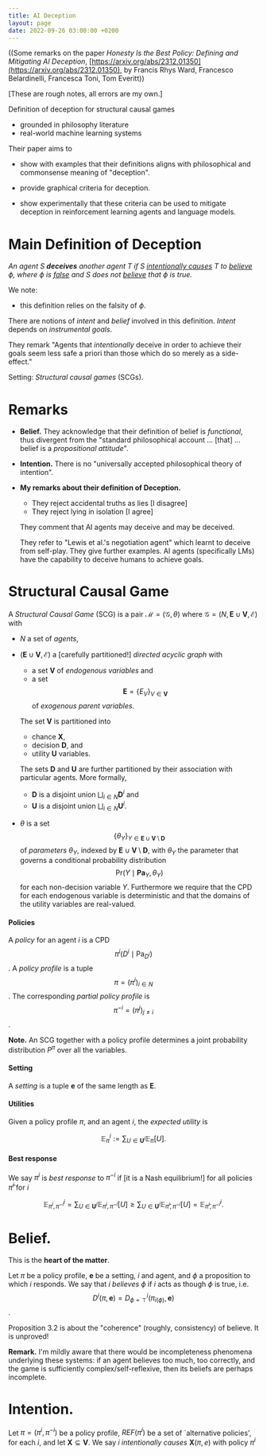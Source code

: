 ```yaml
---
title: AI Deception
layout: page
date: 2022-09-26 03:00:00 +0200
---
```

((Some remarks on the paper
_Honesty Is the Best Policy:
Defining and Mitigating AI Deception_,
[https://arxiv.org/abs/2312.01350](https://arxiv.org/abs/2312.01350),
by
Francis Rhys Ward,
Francesco Belardinelli,
Francesca Toni,
Tom Everitt))

[These are rough notes, all errors are my own.]

Definition of deception for structural causal games
- grounded in philosophy literature
- real-world machine learning systems

Their paper aims to

- show with examples that their definitions aligns with philosophical and commonsense meaning of "deception".

- provide graphical criteria for deception.

- show experimentally that these criteria can be used to mitigate deception in reinforcement learning agents and language models.

# Main Definition of Deception
_An agent $S$ **deceives** another agent $T$ if $S$ <u>intentionally causes</u> $T$ to <u>believe</u> $\phi$, where $\phi$ is <u>false</u> and $S$ does not <u>believe</u> that $\phi$ is true._

We note:
- this definition relies on the falsity of $\phi$.

There are notions of _intent_ and _belief_ involved in this definition.
_Intent_ depends on _instrumental goals_.

They remark "Agents that _intentionally_ deceive in order to achieve their goals seem less safe a priori than those which do so merely as a side-effect."

Setting: _Structural causal games_ (SCGs).

# Remarks
- __Belief.__
They acknowledge that their definition of belief is _functional_, thus divergent from the "standard philosophical account ... [that] ... belief is a _propositional attitude_".
- __Intention.__
There is no "universally accepted philosophical theory of intention".
- __My remarks about their definition of Deception.__
	- They reject accidental truths as lies [I disagree]
	- They reject lying in isolation [I agree]

	They comment that AI agents may deceive and may be deceived.

	They refer to "Lewis et al.'s negotiation agent" which learnt to deceive from self-play. They give further examples. AI agents (specifically LMs) have the capability to deceive humans to achieve goals.

# Structural Causal Game
A _Structural Causal Game_ (SCG) is a pair $\mathcal{M}=(\mathcal{G},\theta)$
where $\mathcal{G}=(N,\mathbf{E}\cup\mathbf{V},\mathcal{E})$
with
- $N$ a set of _agents_,
- $(\mathbf{E}\cup\mathbf{V},\mathcal{E})$ a [carefully partitioned!] _directed acyclic graph_ with

	- a set $\mathbf{V}$ of _endogenous variables_ and
	- a set $$\mathbf{E}=\{E_{V}\}_{V\in\mathbf{V}}$$ of _exogenous parent variables_.

	The set $\mathbf{V}$ is partitioned into
	- chance $\mathbf{X}$,
	- decision $\mathbf{D}$, and
	- utility $\mathbf{U}$
	variables.

	The sets $\mathbf{D}$ and $\mathbf{U}$ are further partitioned by their association with particular agents.
	More formally,
	- $\mathbf{D}$ is a disjoint union $\bigsqcup_{i\in N}\mathbf{D}^{i}$ and
	- $\mathbf{U}$ is a disjoint union $\bigsqcup_{i\in N}\mathbf{U}^{i}$.

- $\theta$ is a set
$$\{\theta_{Y}\}_{Y\in\mathbf{E}\cup\mathbf{V}\setminus\mathbf{D}}$$
of _parameters_ $\theta_{Y}$,
indexed by $\mathbf{E}\cup\mathbf{V}\setminus\mathbf{D}$,
with $\theta_{Y}$ the parameter that governs a conditional probability distribution
$$\mathrm{Pr}(Y\mid \mathbf{Pa}_{Y},\theta_{Y})$$
for each non-decision variable $Y$.
Furthermore we require that the CPD for each endogenous variable is deterministic
and that the domains of the utility variables are real-valued.

#### Policies
A _policy_ for an agent $i$ is a CPD
$$\pi^{i}(D^{i}\mid \mathrm{Pa}_{D^{i}})$$.
A _policy profile_ is a tuple
$$\pi=(\pi^{i})_{i\in N}$$.
The corresponding _partial policy profile_ is
$$\pi^{-i}=(\pi^{j})_{j\neq i}$$.

__Note.__
An SCG together with a policy profile determines a joint probability distribution $P^{\pi}$ over all the variables.

#### Setting
A _setting_ is a tuple
$\mathbf{e}$
of the same length as $\mathbf{E}$.

#### Utilities
Given a policy profile $\pi$,
and an agent $i$,
the _expected utility_ is

$$\mathbb{E}_{\pi}^{i}:=\sum_{U\in\mathbf{U}^{i}}\mathbb{E}_{\pi}[U].$$

#### Best response
We say $\pi^{i}$ is _best response_ to $\pi^{-i}$ if
[it is a Nash equilibrium!]
for all policies $\hat{\pi}^{i}$ for $i$

$$\mathbb{E}_{\pi^{i},\pi^{-i}}^{i}=\sum_{U\in\mathbf{U}^{i}}\mathbb{E}_{\pi^{i},\pi^{-i}}[U]
\geq
\sum_{U\in\mathbf{U}^{i}}\mathbb{E}_{\hat{\pi}^{i},\pi^{-i}}[U]
=\mathbb{E}_{\hat{\pi}^{i},\pi^{-i}}^{i}.$$

# Belief.
This is the __heart of the matter__.

Let $\pi$ be a policy profile, $\mathbf{e}$ be a setting, $i$ and agent, and $\phi$ a proposition to which $i$ responds.
We say that $i$ _believes_ $\phi$ if
$i$ acts as though $\phi$ is true,
i.e. $$D^{i}(\pi,\mathbf{e})=D^{i}_{\phi=\top}(\pi_{i(\phi)},\mathbf{e})$$.

Proposition 3.2 is about the "coherence" (roughly, consistency) of believe. It is unproved!

__Remark.__
I'm mildly aware that there would be incompleteness phenomena underlying these systems: if an agent believes too much, too correctly, and the game is sufficiently complex/self-reflexive, then its beliefs are perhaps incomplete.

# Intention.
Let $\pi=(\pi^{i},\pi^{-i})$ be a policy profile,
$REF(\pi^{i})$ be a set of `alternative policies', for each $i$, and let $\mathbf{X}\subseteq\mathbf{V}$.
We say $i$ _intentionally causes_ $\mathbf{X}(\pi,e)$ with policy $\pi^{i}$



